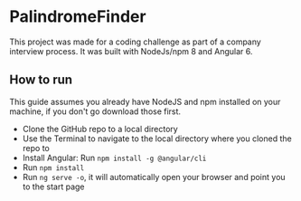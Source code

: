 # PalindromeFinder

This project was made for a coding challenge as part of a company interview process. It was built with NodeJs/npm
8 and Angular 6.

## How to run

This guide assumes you already have NodeJS and npm installed on your machine, if you don't go download those
first.

* Clone the GitHub repo to a local directory
* Use the Terminal to navigate to the local directory where you cloned the repo to
* Install Angular: Run `npm install -g @angular/cli`
* Run `npm install`
* Run `ng serve -o`, it will automatically open your browser and point you to the start page